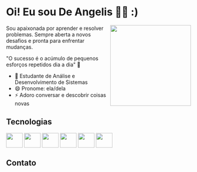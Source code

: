 # Oi! Eu sou De Angelis 👋🏾 :)

<img align="right" width="220" height="220" src="https://user-images.githubusercontent.com/116311275/198176679-deb958eb-213f-4c43-99ab-4beb249074f5.png"></a>

Sou apaixonada por aprender e resolver problemas. Sempre aberta a novos desafios e pronta para enfrentar mudanças.

"O sucesso é o acúmulo de pequenos esforços repetidos dia a dia" 🧠


- 🌱 Estudante de Análise e Desenvolvimento de Sistemas
- 😄 Pronome: ela/dela
- ⚡ Adoro conversar e descobrir coisas novas

## Tecnologias
<div>
  <img align="center" height="40" width="45" src="https://cdn.jsdelivr.net/gh/devicons/devicon/icons/javascript/javascript-original.svg">
  <img align="center" height="40" width="45" src="https://cdn.jsdelivr.net/gh/devicons/devicon/icons/vuejs/vuejs-original.svg">
  <img align="center" height="40" width="45" src="https://cdn.jsdelivr.net/gh/devicons/devicon/icons/html5/html5-original.svg">
  <img align="center" height="40" width="45" src="https://cdn.jsdelivr.net/gh/devicons/devicon/icons/css3/css3-original.svg">
  <img align="center" height="40" width="45" src="https://cdn.jsdelivr.net/gh/devicons/devicon/icons/bootstrap/bootstrap-original.svg">
  <img align="center" height="40" width="45" src="https://cdn.jsdelivr.net/gh/devicons/devicon/icons/tailwindcss/tailwindcss-plain.svg">                                 </div>

## Contato
<div>
  <a href=""><img src="https://img.shields.io/badge/LinkedIn-0077B5?style=for-the-badge&logo=linkedin&logoColor=white" alt=""></a>
  <a href=""><img src="https://img.shields.io/badge/Instagram-E4405F?style=for-the-badge&logo=instagram&logoColor=white" alt=""></a>
  <a href=""><img src="https://img.shields.io/badge/Discord-7289DA?style=for-the-badge&logo=discord&logoColor=white" alt=""></a>
</div>

